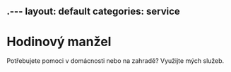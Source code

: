 .---
layout: default
categories: service
---

# Hodinový manžel

Potřebujete pomoci v domácnosti nebo na zahradě? Využijte mých služeb.
